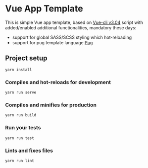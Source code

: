# Vue App Template

This is simple Vue app template, based on [Vue-cli v3.04](https://github.com/vuejs/vue-cli) script with added/enabled additional functionalities, mandatory these days:
* support for global SASS/SCSS styling which hot-reloading
* support for pug template language [Pug](pugjs.org)

## Project setup
```
yarn install
```

### Compiles and hot-reloads for development
```
yarn run serve
```

### Compiles and minifies for production
```
yarn run build
```

### Run your tests
```
yarn run test
```

### Lints and fixes files
```
yarn run lint
```
